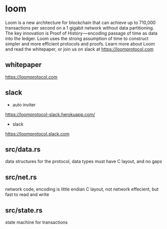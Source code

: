 loom
=====

Loom is a new architecture for blockchain that can achieve up to 710,000 transactions per second on a 1 gigabit network without data partitioning. 
The key innovation is Proof of History — encoding passage of time as data into the ledger. Loom uses the strong assumption of time to construct simpler and more efficient protocols and proofs. Learn more about Loom and read the whitepaper, or join us on slack at https://loomprotocol.com

whitepaper
-----------
https://loomprotocol.com

slack
------
* auto inviter

https://loomprotocol-slack.herokuapp.com/

* slack

https://loomprotocol.slack.com

src/data.rs
-----------

data structures for the protocol, data types must have C layout, and no gaps

src/net.rs
-----------

network code, encoding is little endian C layout, not network effecient, but fast to read and write

src/state.rs
-----------

state machine for transactions

